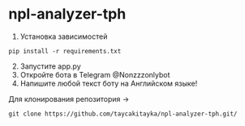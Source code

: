 # npl-analyzer-tph

1. Установка зависимостей
```
pip install -r requirements.txt
```
2. Запустите app.py
3. Откройте бота в Telegram
@Nonzzzonlybot
4. Напишите любой текст боту на Английском языке!

Для клонирования репозитория ->
```
git clone https://github.com/taycakitayka/npl-analyzer-tph.git/
```
